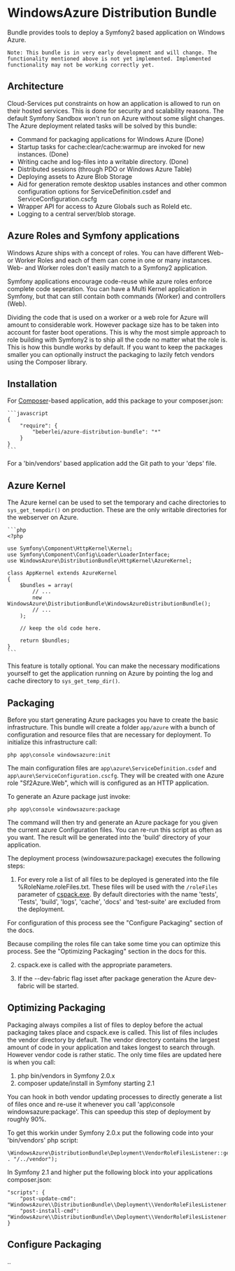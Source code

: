 # WindowsAzure Distribution Bundle

Bundle provides tools to deploy a Symfony2 based application on Windows Azure.

    Note: This bundle is in very early development and will change. The functionality mentioned above is not yet implemented. Implemented functionality may not be working correctly yet.

## Architecture

Cloud-Services put constraints on how an application is allowed to run on their hosted services. This is done for security and scalability reasons. The default Symfony Sandbox won't run on Azure without some slight changes. The Azure deployment related tasks will be solved by this bundle:

* Command for packaging applications for Windows Azure (Done)
* Startup tasks for cache:clear/cache:warmup are invoked for new instances. (Done)
* Writing cache and log-files into a writable directory. (Done)
* Distributed sessions (through PDO or Windows Azure Table)
* Deploying assets to Azure Blob Storage
* Aid for generation remote desktop usables instances and other common configuration options for ServiceDefinition.csdef and ServiceConfiguration.cscfg
* Wrapper API for access to Azure Globals such as RoleId etc.
* Logging to a central server/blob storage.

## Azure Roles and Symfony applications

Windows Azure ships with a concept of roles. You can have different Web- or Worker Roles and each of them can come in one or many instances. Web- and Worker roles don't easily match to a Symfony2 application.

Symfony applications encourage code-reuse while azure roles enforce complete code seperation. You can have a Multi Kernel application in Symfony, but that can still contain both commands (Worker) and controllers (Web).

Dividing the code that is used on a worker or a web role for Azure will amount to considerable work. However package size has to be taken into account for faster boot operations. This is why the most simple approach to role building with Symfony2 is to ship all the code no matter what the role is. This is how this bundle works by default. If you want to keep the packages smaller you can optionally instruct the packaging to lazily fetch vendors using the Composer library.

## Installation

For [Composer](http://www.packagist.org)-based application, add this package to your composer.json:

    ```javascript
    {
        "require": {
            "beberlei/azure-distribution-bundle": "*"
        }
    }
    ```

For a 'bin/vendors' based application add the Git path to your 'deps' file.

## Azure Kernel

The Azure kernel can be used to set the temporary and cache directories to `sys_get_tempdir()` on production. These are the only writable directories for the webserver on Azure.

    ```php
    <?php

    use Symfony\Component\HttpKernel\Kernel;
    use Symfony\Component\Config\Loader\LoaderInterface;
    use WindowsAzure\DistributionBundle\HttpKernel\AzureKernel;

    class AppKernel extends AzureKernel
    {
        $bundles = array(
            // ...
            new WindowsAzure\DistributionBundle\WindowsAzureDistributionBundle();
            // ...
        );

        // keep the old code here.

        return $bundles;
    }
    ```

This feature is totally optional. You can make the necessary modifications yourself to get the application running on Azure by pointing the log and cache directory to `sys_get_temp_dir()`.

## Packaging

Before you start generating Azure packages you have to create the basic infrastructure. This bundle will create a folder `app/azure` with a bunch of configuration and resource files that are necessary for deployment. To initialize this infrastructure call:

    php app\console windowsazure:init

The main configuration files are `app\azure\ServiceDefinition.csdef` and `app\aure\ServiceConfiguration.cscfg`. They will be created with one Azure role "Sf2Azure.Web", which will is configured as an HTTP application.

To generate an Azure package just invoke:

    php app\console windowsazure:package

The command will then try and generate an Azure package for you given the current azure Configuration files. You can re-run this script as often as you want. The result will be generated into the 'build' directory of your application.

The deployment process (windowsazure:package) executes the following steps:

1. For every role a list of all files to be deployed is generated into the file %RoleName.roleFiles.txt. These files will be used with the `/roleFiles` parameter of [cspack.exe](http://msdn.microsoft.com/en-us/library/windowsazure/gg432988.aspx). By default directories with the name 'tests', 'Tests', 'build', 'logs', 'cache', 'docs' and 'test-suite' are excluded from the deployment.

For configuration of this process see the "Configure Packaging" section of the docs.

Because compiling the roles file can take some time you can optimize this process. See the "Optimizing Packaging" section in the docs for this.

2. cspack.exe is called with the appropriate parameters.

3. If the --dev-fabric flag isset after package generation the Azure dev-fabric will be started.

## Optimizing Packaging

Packaging always compiles a list of files to deploy before the actual packaging takes place and cspack.exe is called. This list of files includes the vendor directory by default. The vendor directory contains the largest amount of code in your application and takes longest to search through. However vendor code is rather static. The only time files are updated here is when you call:

1. php bin/vendors in Symfony 2.0.x
2. composer update/install in Symfony starting 2.1

You can hook in both vendor updating processes to directly generate a list of files once and re-use it whenever you call 'app\console windowsazure:package'. This can speedup this step of deployment by roughly 90%.

To get this workin under Symfony 2.0.x put the following code into your 'bin/vendors' php script:

    \WindowsAzure\DistributionBundle\Deployment\VendorRoleFilesListener::generateVendorRolesFile(__DIR__ . "/../vendor");

In Symfony 2.1 and higher put the following block into your applications composer.json:

    "scripts": {
        "post-update-cmd": "WindowsAzure\\DistributionBundle\\Deployment\\VendorRoleFilesListener::listenPostInstallUpdate",
        "post-install-cmd": "WindowsAzure\\DistributionBundle\\Deployment\\VendorRoleFilesListener::listenPostInstallUpdate"
    }

## Configure Packaging

..

